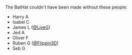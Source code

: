 The BatHat couldn't have been made without these people:

* Harry A
* Isabel C
* James L ([@LiveG](https://github.com/LiveG-Technologies))
* Jed A
* Oliver F
* Ruben G ([@Flippin3D](https://github.com/Flippin3D))
* Seb G